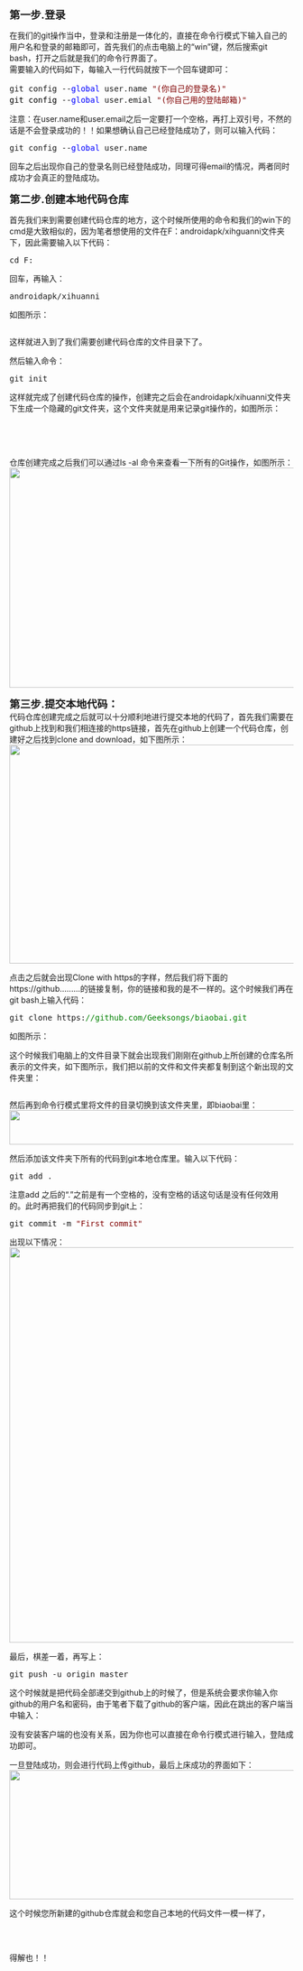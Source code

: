 <p><strong><span style="font-size: 14pt">第一步.登录</span></strong></p>
<p>在我们的git操作当中，登录和注册是一体化的，直接在命令行模式下输入自己的用户名和登录的邮箱即可，首先我们的点击电脑上的“win”键，然后搜索git bash，打开之后就是我们的命令行界面了。<br>需要输入的代码如下，每输入一行代码就按下一个回车键即可：</p>
<div class="cnblogs_code">
<pre>git config --<span style="color: rgba(0, 0, 255, 1)">global</span> user.name <span style="color: rgba(128, 0, 0, 1)">"</span><span style="color: rgba(128, 0, 0, 1)">(你自己的登录名)</span><span style="color: rgba(128, 0, 0, 1)">"</span><span style="color: rgba(0, 0, 0, 1)">
git config </span>--<span style="color: rgba(0, 0, 255, 1)">global</span> user.emial <span style="color: rgba(128, 0, 0, 1)">"</span><span style="color: rgba(128, 0, 0, 1)">(你自己用的登陆邮箱)</span><span style="color: rgba(128, 0, 0, 1)">"</span></pre>
</div>
<p>注意：在user.name和user.email之后一定要打一个空格，再打上双引号，不然的话是不会登录成功的！！如果想确认自己已经登陆成功了，则可以输入代码：</p>
<div class="cnblogs_code">
<pre>git config --<span style="color: rgba(0, 0, 255, 1)">global</span> user.name</pre>
</div>
<p>回车之后出现你自己的登录名则已经登陆成功，同理可得email的情况，两者同时成功才会真正的登陆成功。</p>
<p><strong><span style="font-size: 14pt">第二步.创建本地代码仓库</span></strong></p>
<p>首先我们来到需要创建代码仓库的地方，这个时候所使用的命令和我们的win下的cmd是大致相似的，因为笔者想使用的文件在F：androidapk/xihguanni文件夹下，因此需要输入以下代码：</p>
<div class="cnblogs_code">
<pre>cd F:</pre>
</div>
<p>回车，再输入：</p>
<div class="cnblogs_code">
<pre>androidapk/xihuanni</pre>
</div>
<p>如图所示：</p>
<p><img src="https://img2018.cnblogs.com/blog/1363478/201903/1363478-20190327131749963-456352665.png" alt=""></p>
<p>这样就进入到了我们需要创建代码仓库的文件目录下了。</p>
<p>然后输入命令：</p>
<div class="cnblogs_code">
<pre>git init</pre>
</div>
<p>这样就完成了创建代码仓库的操作，创建完之后会在androidapk/xihuanni文件夹下生成一个隐藏的git文件夹，这个文件夹就是用来记录git操作的，如图所示：</p>
<p><br><img src="https://img2018.cnblogs.com/blog/1363478/201903/1363478-20190327132146165-942920548.png" alt=""></p>
<p>&nbsp;</p>
<p>仓库创建完成之后我们可以通过ls -al&nbsp;命令来查看一下所有的Git操作，如图所示：<br><img src="https://img2018.cnblogs.com/blog/1363478/201903/1363478-20190327132314237-1114155176.png" alt="" width="804" height="390"></p>
<p><strong><span style="font-size: 14pt">第三步.提交本地代码：</span></strong><br>代码仓库创建完成之后就可以十分顺利地进行提交本地的代码了，首先我们需要在github上找到和我们相连接的https链接，首先在github上创建一个代码仓库，创建好之后找到clone and download，如下图所示：<br><img src="https://img2018.cnblogs.com/blog/1363478/201903/1363478-20190327215151154-1619851460.png" alt="" width="1044" height="388"></p>
<p>点击之后就会出现Clone with https的字样，然后我们将下面的https://github.........的链接复制，你的链接和我的是不一样的。这个时候我们再在git bash上输入代码：</p>
<div class="cnblogs_code">
<pre>git clone https:<span style="color: rgba(0, 128, 0, 1)">//</span><span style="color: rgba(0, 128, 0, 1)">github.com/Geeksongs/biaobai.git</span></pre>
</div>
<p>如图所示：<br><img src="https://img2018.cnblogs.com/blog/1363478/201903/1363478-20190327215547632-283108333.png" alt=""></p>
<p>这个时候我们电脑上的文件目录下就会出现我们刚刚在github上所创建的仓库名所表示的文件夹，如下图所示，我们把以前的文件和文件夹都复制到这个新出现的文件夹里：</p>
<p><img src="https://img2018.cnblogs.com/blog/1363478/201903/1363478-20190327215735019-879727903.png" alt=""></p>
<p>然后再到命令行模式里将文件的目录切换到该文件夹里，即biaobai里：<br><img src="https://img2018.cnblogs.com/blog/1363478/201903/1363478-20190327215903833-758207672.png" alt="" width="707" height="61"></p>
<p>然后添加该文件夹下所有的代码到git本地仓库里。输入以下代码：</p>
<div class="cnblogs_code">
<pre>git add .</pre>
</div>
<p>注意add&nbsp;之后的“.”之前是有一个空格的，没有空格的话这句话是没有任何效用的。此时再把我们的代码同步到git上：</p>
<div class="cnblogs_code">
<pre>git commit -m <span style="color: rgba(128, 0, 0, 1)">"</span><span style="color: rgba(128, 0, 0, 1)">First commit</span><span style="color: rgba(128, 0, 0, 1)">"</span></pre>
</div>
<p>出现以下情况：<br><img src="https://img2018.cnblogs.com/blog/1363478/201903/1363478-20190327220231331-963924270.png" alt="" width="843" height="701"></p>
<p>最后，棋差一着，再写上：</p>
<div class="cnblogs_code">
<pre>git push -u origin master</pre>
</div>
<p>这个时候就是把代码全部递交到github上的时候了，但是系统会要求你输入你github的用户名和密码，由于笔者下载了github的客户端，因此在跳出的客户端当中输入：<br><img src="https://img2018.cnblogs.com/blog/1363478/201903/1363478-20190327220428759-1157442641.png" alt=""></p>
<p>没有安装客户端的也没有关系，因为你也可以直接在命令行模式进行输入，登陆成功即可。</p>
<p>一旦登陆成功，则会进行代码上传github，最后上床成功的界面如下：<br><img src="https://img2018.cnblogs.com/blog/1363478/201903/1363478-20190327220543256-1802886057.png" alt="" width="762" height="229"></p>
<p>这个时候您所新建的github仓库就会和您自己本地的代码文件一模一样了，</p>
<p><img src="https://img2018.cnblogs.com/blog/1363478/201903/1363478-20190327220700641-404799027.png" alt=""></p>
<p>&nbsp;</p>
<p>得解也！！<br><br></p>
</div>
